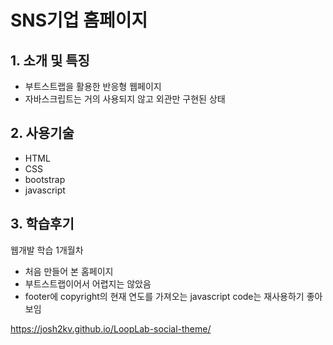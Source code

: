 # SNS기업 홈페이지

## 1. 소개 및 특징
- 부트스트랩을 활용한 반응형 웹페이지
- 자바스크립트는 거의 사용되지 않고 외관만 구현된 상태

## 2. 사용기술
- HTML
- CSS
- bootstrap
- javascript

## 3. 학습후기
웹개발 학습 1개월차
- 처음 만들어 본 홈페이지
- 부트스트랩이어서 어렵지는 않았음
- footer에 copyright의 현재 연도를 가져오는 javascript code는 재사용하기 좋아보임


https://josh2kv.github.io/LoopLab-social-theme/
